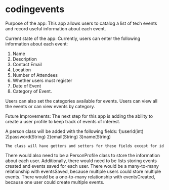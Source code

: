 # codingevents

Purpose of the app:
This app allows users to catalog a list of tech events and record useful information about each event.

Current state of the app:
Currently, users can enter the following information about each event:
1) Name
2) Description
3) Contact Email
4) Location
5) Number of Attendees
6) Whether users must register
7) Date of Event
8) Category of Event.

Users can also set the categories available for events. Users can view all the events or can view events by category. 

Future Improvements:
The next step for this app is adding the ability to create a user profile to keep track of events of interest. 

  A person class will be added with the following fields:
    1)userId(int)
    2)password(String)
    2)email(String)
    3)name(String)

    The class will have getters and setters for these fields except for id

  There would also need to be a PersonProfile class to store the information about each user. Additionally, there would need to be lists storing events created and events saved for each user. There would be a many-to-many relationship 
  with eventsSaved, because multiple users could store multiple events. There would be a one-to-many relationship with eventsCreated, because one user could create multiple events. 
